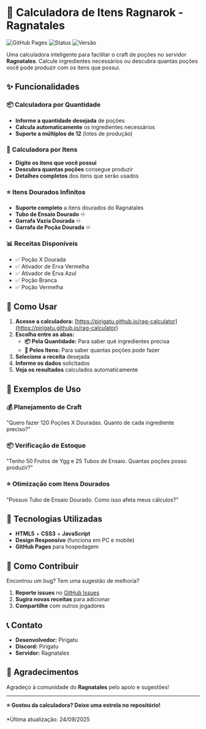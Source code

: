 # 🧪 Calculadora de Itens Ragnarok - Ragnatales

![GitHub Pages](https://img.shields.io/badge/GitHub-Pages-brightgreen)
![Status](https://img.shields.io/badge/Status-Online-success)
![Versão](https://img.shields.io/badge/Versão-1.0-blue)

Uma calculadora inteligente para facilitar o craft de poções no servidor **Ragnatales**. Calcule ingredientes necessários ou descubra quantas poções você pode produzir com os itens que possui.

## ✨ Funcionalidades

### 📦 Calculadora por Quantidade
- **Informe a quantidade desejada** de poções
- **Calcula automaticamente** os ingredientes necessários
- **Suporte a múltiplos de 12** (lotes de produção)

### 🧪 Calculadora por Itens
- **Digite os itens que você possui**
- **Descubra quantas poções** consegue produzir
- **Detalhes completos** dos itens que serão usados

### ⭐ Itens Dourados Infinitos
- **Suporte completo** a itens dourados do Ragnatales
- **Tubo de Ensaio Dourado** ♾️
- **Garrafa Vazia Dourada** ♾️  
- **Garrafa de Poção Dourada** ♾️

### 📊 Receitas Disponíveis
- ✅ Poção X Dourada
- ✅ Ativador de Erva Vermelha
- ✅ Ativador de Erva Azul
- ✅ Poção Branca
- ✅ Poção Vermelha

## 🚀 Como Usar

1. **Acesse a calculadora:** [https://pirigatu.github.io/rag-calculator](https://pirigatu.github.io/rag-calculator)
2. **Escolha entre as abas:**
   - **📦 Pela Quantidade:** Para saber qué ingredientes precisa
   - **🧪 Pelos Itens:** Para saber quantas poções pode fazer
3. **Selecione a receita** desejada
4. **Informe os dados** solicitados
5. **Veja os resultados** calculados automaticamente

## 🎯 Exemplos de Uso

### 💰 Planejamento de Craft
"Quero fazer 120 Poções X Douradas. Quanto de cada ingrediente preciso?"

### 📦 Verificação de Estoque  
"Tenho 50 Frutos de Ygg e 25 Tubos de Ensaio. Quantas poções posso produzir?"

### ⭐ Otimização com Itens Dourados
"Possuo Tubo de Ensaio Dourado. Como isso afeta meus cálculos?"

## 🔧 Tecnologias Utilizadas

- **HTML5** + **CSS3** + **JavaScript**
- **Design Responsivo** (funciona em PC e mobile)
- **GitHub Pages** para hospedagem

## 🤝 Como Contribuir

Encontrou um bug? Tem uma sugestão de melhoria?

1. **Reporte issues** no [GitHub Issues](https://github.com/Pirigatu/rag-calculator/issues)
2. **Sugira novas receitas** para adicionar
3. **Compartilhe** com outros jogadores

## 📞 Contato

- **Desenvolvedor:** Pirigatu
- **Discord:** Pirigatu
- **Servidor:** Ragnatales

## 🌟 Agradecimentos

Agradeço à comunidade do **Ragnatales** pelo apoio e sugestões! 

---

**⭐ Gostou da calculadora? Deixe uma estrela no repositório!**

*Última atualização: 24/09/2025
